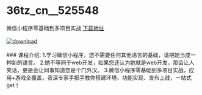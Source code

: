 # 36tz_cn__525548
微信小程序零基础到多项目实战
[下载地址](http://www.36tz.cn/article/525548 "下载地址")
<br/></br>[![download](http://36tz.cn/muke_img/2019_07_2-6-300x194.png "下载地址")](http://www.36tz.cn/article/525548 "下载地址")
<br/></br>### 课程介绍:
1.学习微信小程序，您不需要任何其他语言的基础，请把她当成一种新的语言。
2.她不等同于web开发，如果您还认为她就是web开发，那会让人笑话，更是会让同事知道您是个门外汉。
3.微信小程序零基础到多项目实战，应用+游戏全覆盖，资深专家手把手教你搭建环境、功能实现、发布上线，一站式get！


 
